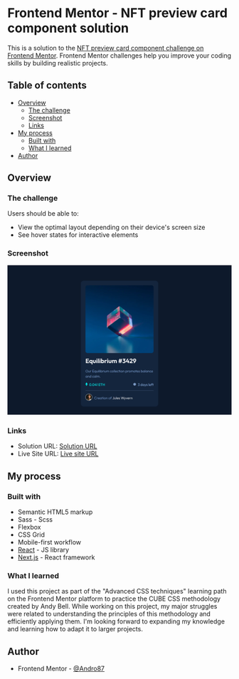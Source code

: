 # Frontend Mentor - NFT preview card component solution

This is a solution to the [NFT preview card component challenge on Frontend Mentor](https://www.frontendmentor.io/challenges/nft-preview-card-component-SbdUL_w0U). Frontend Mentor challenges help you improve your coding skills by building realistic projects.

## Table of contents

-   [Overview](#overview)
    -   [The challenge](#the-challenge)
    -   [Screenshot](#screenshot)
    -   [Links](#links)
-   [My process](#my-process)
    -   [Built with](#built-with)
    -   [What I learned](#what-i-learned)
-   [Author](#author)

## Overview

### The challenge

Users should be able to:

-   View the optimal layout depending on their device's screen size
-   See hover states for interactive elements

### Screenshot

![ NFT preview card component ](./public/images/screenshot.png)

### Links

-   Solution URL: [Solution URL](https://github.com/Andro87/nft-preview-card-component.git)
-   Live Site URL: [Live site URL](https://nft-preview-card-component-roan-alpha.vercel.app/)

## My process

### Built with

-   Semantic HTML5 markup
-   Sass - Scss
-   Flexbox
-   CSS Grid
-   Mobile-first workflow
-   [React](https://reactjs.org/) - JS library
-   [Next.js](https://nextjs.org/) - React framework

### What I learned

I used this project as part of the "Advanced CSS techniques" learning path on the Frontend Mentor platform to practice the CUBE CSS methodology created by Andy Bell.
While working on this project, my major struggles were related to understanding the principles of this methodology and efficiently applying them.
I'm looking forward to expanding my knowledge and learning how to adapt it to larger projects.

## Author

-   Frontend Mentor - [@Andro87](https://www.frontendmentor.io/profile/Andro87)
